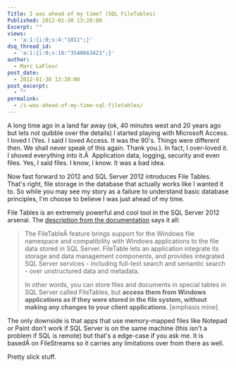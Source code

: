 ```yaml
---
Title: I was ahead of my time? (SQL FileTables)
Published: 2012-01-30 13:28:00
Excerpt: ""
views:
  - 'a:1:{i:0;s:4:"1011";}'
dsq_thread_id:
  - 'a:1:{i:0;s:10:"3540663421";}'
author:
  - Marc LaFleur
post_date:
  - 2012-01-30 13:28:00
post_excerpt:
  - ""
permalink:
  - /i-was-ahead-of-my-time-sql-filetables/
---
```

A long time ago in a land far away (ok, 40 minutes west and 20 years ago but lets not quibble over the details) I started playing with Microsoft Access. I loved I (Yes. I said I loved Access. It was the 90's. Things were different then. We shall never speak of this again. Thank you.). In fact, I over-loved it. I shoved everything into it.Â  Application data, logging, security and even files. Yes, I said files. I know, I know. It was a bad idea.

Now fast forward to 2012 and SQL Server 2012 introduces File Tables. That's right, file storage in the database that actually works like I wanted it to. So while you may see my story as a failure to understand basic database principles, I'm choose to believe I was just ahead of my time.

File Tables is an extremely powerful and cool tool in the SQL Server 2012 arsenal. The <a href="http://msdn.microsoft.com/en-us/library/ff929144(v=sql.110).aspx" target="_blank">description from the documentation</a> says it all:
<blockquote>The FileTableÂ feature brings support for the Windows file namespace and compatibility with Windows applications to the file data stored in SQL Server. FileTable lets an application integrate its storage and data management components, and provides integrated SQL Server services - including full-text search and semantic search - over unstructured data and metadata.

In other words, you can store files and documents in special tables in SQL Server called FileTables, but <strong>access them from Windows applications as if they were stored in the file system, without making any changes to your client applications</strong>. [emphasis mine]</blockquote>
The only downside is that apps that use memory-mapped files like Notepad or Paint don't work if SQL Server is on the same machine (this isn't a problem if SQL is remote) but that's a edge-case if you ask me. It is basedÂ on FileStreams so it carries any limitations over from there as well.

Pretty slick stuff.